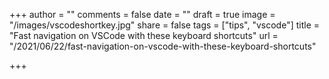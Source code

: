 +++
author = ""
comments = false
date = ""
draft = true
image = "/images/vscodeshortkey.jpg"
share = false
tags = ["tips", "vscode"]
title = "Fast navigation on VSCode with these keyboard shortcuts"
url = "/2021/06/22/fast-navigation-on-vscode-with-these-keyboard-shortcuts"

+++

